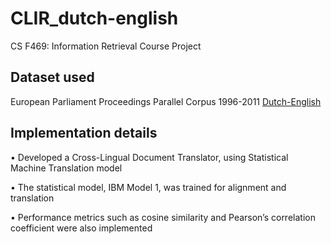 # CLIR_dutch-english
CS F469: Information Retrieval Course Project 

## Dataset used
European Parliament Proceedings Parallel Corpus 1996-2011 [Dutch-English ](https://www.kaggle.com/nitinvinayak/dutch-english-europarl-parallel-corpus-nlp-smt)

## Implementation details
• Developed a Cross-Lingual Document Translator, using Statistical Machine Translation model

• The statistical model, IBM Model 1, was trained for alignment and translation

• Performance metrics such as cosine similarity and Pearson’s correlation coefficient were also implemented
